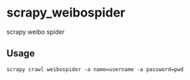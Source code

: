 # scrapy_weibospider
scrapy weibo spider

## Usage
```
scrapy crawl weibospider -a name=username -a password=pwd
```
